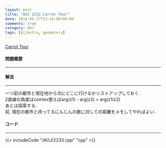 ```yaml
---
layout: post
title: "AOJ 2233 Carrot Tour"
date: 2014-05-27T23:16:00+09:00
comments: true
category: AOJ
tags: [dijkstra, geometory]
---
```


[Carrot Tour](http://judge.u-aizu.ac.jp/onlinejudge/description.jsp?id=2233)

#### 問題概要

****

#### 解法

****

一つ前の都市と現在地から次にどこに行けるかリストアップしておく.  
2直線の角度はcomlex使えばarg(z1) - arg(z2) = arg(z1/z2)  
あとは探索する.  
前, 現在の都市と持ってるにんじんの数に対しての距離をメモしてやればよい.

#### コード

****

{{< includeCode "/AOJ/2233.cpp" "cpp" >}}
